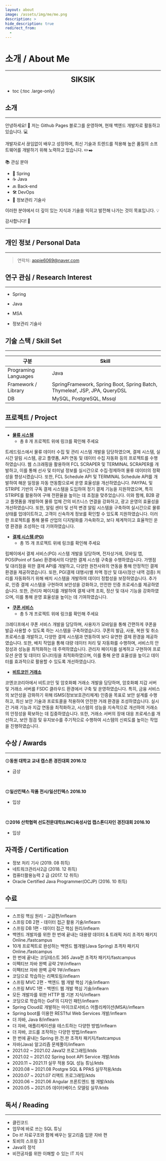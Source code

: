 ```yaml
---
layout: about
image: /assets/img/me/me.png
description: >
hide_description: true
redirect_from:
  -
---
```



# 소개 / About Me

<!--author-->

* * *

<center>
<span style=
"font-size:170%;
font-weight:bold">
SIKSIK
</span>
</center>

* toc
{:toc .large-only}

## 소개
---

안녕하세요! 👋 저는 Github Pages 블로그를 운영하며, 현재 백엔드 개발자로 활동하고 있습니다. 💻

개발자로서 끊임없이 배우고 성장하며, 최신 기술과 트렌드를 적용해 높은 품질의 소프트웨어를 개발하기 위해 노력하고 있습니다. ✏️✒️

📚 관심 분야

+ 🌱 Spring
+ ☕ Java
+ 🔙 Back-end
+ 🛠 DevOps
+ 📝 정보관리 기술사

이러한 분야에서 더 깊이 있는 지식과 기술을 익히고 발전해 나가는 것이 목표입니다. 💡

감사합니다! 🙏


[//]: # (Github pages 블로그를 운영하는 중입니다.💻  )

[//]: # (현재 JAVA BACKEND 개발자로 활동 중입니다.✏️✒️)

[//]: # ()
[//]: # ()
[//]: # (💡__개발자답게 열심히 공부하면서 개발하고 있습니다.__ 💡)

[//]: # ()
[//]: # (제 📚**관심분야**는 다음과 같습니다.)

[//]: # ()
[//]: # (> 📝 정보관리 기술사, Spring, Java, DevOps, Back-end, Front-end)

<!-- 저에게 조금 관심이 생기셨다면 [이력서](/public/CV.pdf)를 확인해주시면 감사하겠습니다! 😃 -->

---

## 개인 정보 / Personal Data
---
<!-- > 1994.10.11 출생 -->

> 연락처: appie6069@naver.com

<!-- > Portfolio Site : <a href="https://choyunsik.github.io">https://choyunsik.github.io</a> -->

<!--
## 학력 / Education
---
> 2017.05 ~ 2018.03 국가평생교육진흥원
>
> 멀티미디어학과 졸업

> 2013.03 ~ 2017.02 동원 대학교
>
> 스마트 IT 콘텐츠학과 졸업
 -->

## 연구 관심 / Research Interest
---
* Spring

[//]: # (    + Spring boot)

[//]: # (    + Spring batch)

[//]: # (    + Spring clouds)

* Java

[//]: # (    + 함수형 인터페이스 , 람다)

[//]: # (    + Stream)

[//]: # (    + Optional)

[//]: # (    + CompletableFuture)

* MSA 

<!--

* JPA

* QueryDSL

-->

* 정보관리 기술사

## 기술 스택 / Skill Set
---


| 구분 | Skill                                                                     |
| -- |---------------------------------------------------------------------------|
| Programing Languages | Java                                                                      |
| Framework / Library | SpringFramework, Spring Boot, Spring Batch, Thymeleaf, JSP, JPA, QueryDSL |
| DB | MySQL, PostgreSQL, Mssql                                                  |



## 프로젝트 / Project
---

* [**물류 시스템**](https://ysiksik.github.io/logistics/)
  * 총 8 개 프로젝트 위에 링크를 확인해 주세요

트레드링스에서 물류 데이터 수집 및 관리 시스템 개발을 담당하였으며, 결제 시스템, 실시간 알림 시스템, 광고 플랫폼, API 연동 및 데이터 수집 자동화 등의 프로젝트를 수행하였습니다.
웹 스크래핑을 활용하여 FCL SCRAPER 및 TERMINAL SCRAPER를 개발하고, 이를 통해 선사 및 터미널 정보를 실시간으로 수집·정제하여 물류 데이터의 정확성을 향상시켰습니다. 또한, FCL Schedule API 및 TERMINAL Schedule API를 개발하여 해운 일정을 자동 연동함으로써 운영 효율성을 개선하였습니다.
PAYPAL 및 STRIPE 기반의 구독 결제 시스템을 도입하여 정기 결제 기능을 지원하였으며, 특히 STRIPE를 활용하여 구매 전환율을 높이는 데 초점을 맞추었습니다. 이와 함께, B2B 광고 플랫폼을 개발하여 물류 업체 간의 비즈니스 연결을 강화하고, 광고 운영의 효율성을 개선하였습니다.
또한, 알림 센터 및 선적 변경 알림 시스템을 구축하여 실시간으로 물류 상태를 업데이트하고, 고객이 신속하게 정보를 확인할 수 있도록 지원하였습니다. 이러한 프로젝트를 통해 물류 산업의 디지털화를 가속화하고, 보다 체계적이고 효율적인 운영 환경을 조성하는 데 기여하였습니다.

* [**결제 시스템 (PG)**](https://ysiksik.github.io/payment-system/)
  * 총 15 개 프로젝트 위에 링크를 확인해 주세요

립페이에서 결제 서비스(PG) 시스템 개발을 담당하며, 전자상거래, 모바일 앱, POS(Point of Sale) 환경에서의 다양한 결제 시스템 구축을 수행하였습니다. 가맹점 및 대리점을 위한 결제 API를 개발하고, 다양한 원천사와의 연동을 통해 안정적인 결제 환경을 제공하였습니다. 또한, PG(결제 대행사)별 차액 정산 및 대사(정산 내역 검증) 처리를 자동화하기 위해 배치 시스템을 개발하여 데이터 정합성을 보장하였습니다. 추가로, 인증 결제 시스템을 구현하여 보안성을 강화하고, 안전한 인증 프로세스를 제공하였습니다. 또한, 관리자 페이지를 개발하여 결제 내역 조회, 정산 및 대사 기능을 강화하였으며, 이를 통해 운영 효율성을 높이는 데 기여하였습니다.

* [**쿠폰 서비스**](https://ysiksik.github.io/coupon-service/)
  * 총 5 개 프로젝트 위에 링크를 확인해 주세요

크레디프에서 쿠폰 서비스 개발을 담당하며, 사용자가 모바일을 통해 간편하게 쿠폰을 발급·사용할 수 있도록 하는 시스템을 구축하였습니다.
쿠폰의 발급, 사용, 복원 및 취소 프로세스를 개발하고, 다양한 결제 시스템과 연동하여 보다 유연한 결제 환경을 제공하였습니다. 또한, 배치 작업을 통해 대량 데이터 처리 및 자동화를 수행하며, 서비스의 안정성과 성능을 최적화하는 데 주력하였습니다. 관리자 페이지를 설계하고 구현하여 프로모션 운영 및 데이터 모니터링을 최적화하였으며, 이를 통해 운영 효율성을 높이고 데이터를 효과적으로 활용할 수 있도록 개선하였습니다.

* [**비트코인 거래소**](https://ysiksik.github.io/coin-exchange/)

코엔코코리아에서 비트코인 및 암호화폐 거래소 개발을 담당하며, 암호화폐 지갑 서버 및 거래소 서버를 FSDC 클라우드 환경에서 구축 및 운영하였습니다.
특히, 금융 서비스의 보안성을 강화하기 위해 ISMS(정보보호관리체계) 인증을 목표로 보안 설계를 수행하고, 최신 보안 기술과 프로토콜을 적용하여 안전한 거래 환경을 조성하였습니다.
실시간 거래 기능과 지갑 연동을 최적화하고, 시스템의 성능을 지속적으로 개선하여 거래소의 안정성을 확보하는 데 집중하였습니다. 또한, 거래소 서버의 장애 대응 프로세스를 개선하고, 보안 점검 및 유지보수를 주기적으로 수행하여 시스템의 신뢰도를 높이는 작업을 진행하였습니다.


<!-- * **Visual Object Tracking Using Plenoptic Image Sequences**

과학기술정보통신부-한성대 프로젝트 : 학부생 인턴

Lightfield 영상에서의 Siamease Network를 이용한 단일 객체 추적

* **FPV Swlf-driving RC Car**

VR 헤드셋을 통해 FPV 카메라에서 보내는 실시간 영상을 받으며 일반인들에게 조금더 쉽고 안전하게 자율주행을 체험해보는 프로젝트 수행

* **Anti Drone AI Robot using object detection**

SSD를 활용한 드론 탐지프로그램으로 라즈베리파이와 3D프린터를 이용해 만든 로봇이 드론을 인식하고 pan and tilt모터 체계를 이용하여 드론 트래킹

* **AI Mashroom Classificator App**

mobileNet을 이용한 classification으로 버섯을 구별해주는 인공지능 버섯 도감 어플로서 독버섯 채취 및 섭취 방지를 위한 어플 -->

## 수상 / Awards
---

😊<strong>동원 대학교 교내 캡스톤 경진대회 2016.12</strong>

- 금상
<br>

😊<strong>일산킨텍스 작품 전시/일산킨텍스 2016.10</strong>

- 입상
<br>

😊<strong>2016 산학협력 선도전문대학(LINC)육성사업 캡스톤디자인 경진대회 2016.10</strong>

- 입상

<!--

## 경력 사항 / Work Experiences
---

| 재직 기간 | 회사명 | 부서 및 R&R | 담당업무 |
| -- | -- | -- | -- |
| 2023.08 ~ 재직중 | 트레드링스 | 개발팀 / 매니저  | 트레드링스에서는 저의 역할로써, 스크랩핑, 광고 서비스, 배치 작업 및 관련된 데이터 서비스를 개발하고 운영하며, 이를 위해 데이터 수집 시스템을 지속적으로 관리하고 개선하여 데이터의 품질과 신뢰성을 보장합니다. 이와 함께, 다양한 데이터를 활용하여 고객에게 가치 있는 정보를 제공하기 위해 데이터 기반의 신규 기능과 서비스를 설계하고 구현하고 있습니다. 또한, 고객들의 업무 디지털 전환을 지원하기 위해 맞춤형 서비스를 개발하고 운영하여 고객의 비즈니스 성과를 극대화하는 역할을 수행하고 있습니다. |
| 2021.04 ~ 2023.07 | 립페이 | PG 개발팀 / 대리  | 립페이는 결제 서비스(PG) 시스템 개발을 주로 담당하였습니다. 대리점, 가맹점, 결제를 위한 API를 개발하고 다양한 원천사와 연동하여 안정적인 결제 시스템을 구축하였습니다. 인증 결제, BATCH, 관리자 페이지 등 다양한 프로젝트를 수행하였으며, 이를 통해 효율적인 개발 프로세스와 팀워크를 경험했습니다. |
| 2019.08 ~ 2021.04 | 크레디프 | 개발팀 / 대리 | 크레디프에서는 쿠폰 서비스 개발을 주로 담당하였습니다. 쿠폰 발급, 사용, 복원, 취소 서비스를 위한 API 개발과 관리자 페이지, BATCH 등 다양한 프로젝트를 수행하였으며, 이를 통해 높은 품질의 서비스를 제공하는 방법을 익혔습니다. |
| 2018.03 ~ 2019.08 | 코엔코코리아 | 개발팀 / 대리  | 코엔코코리아에서는 비트코인 거래소 개발을 주로 담당하였습니다. 각 코인들의 지갑 서버와 거래소 서버 등을 FSDC 클라우드에 구성하고 ISMS 인증을 위해 보안 구축 및 관리를 수행하였습니다. 이를 통해 서버 인프라 구축과 보안에 대한 전반적인 이해를 넓혔습니다. |
| 2017.01 ~ 2018.03  | 솔비텍 | 기술지원 / 사원  | 솔비텍에서는 리포팅 툴 유지보수와 기술 지원 개발을 담당하였습니다. 이를 통해 개발에 대한 경험과 역량을 쌓았으며, 문제 해결 능력을 향상시켰습니다. |

-->

## 자격증 / Certification
<!--
---
<div class="certifi">
    <div>정보 처리 기사 (2019. 08 취득)<img src= "/assets/img/Certification/6.png"></div>
    <div>네트워크관리사2급 (2018. 12 취득)<img src= "/assets/img/Certification/5.png"></div>
    <div>컴퓨터활용능력 2 급 (2017. 12 취득)<img src= "/assets/img/Certification/4.png"></div>
    <div>Oracle Certified Java Programmer(OCJP) (2016. 10 취득)<img src= "/assets/img/Certification/3.png"></div>
    <div><img src= "/assets/img/Certification/2.png"></div>
    <div><img src= "/assets/img/Certification/1.png"></div>
</div>
-->

- 정보 처리 기사 (2019. 08 취득)
- 네트워크관리사2급 (2018. 12 취득)
- 컴퓨터활용능력 2 급 (2017. 12 취득)
- Oracle Certified Java Programmer(OCJP) (2016. 10 취득)



## 수료 
---
<!--
<div class="certifi">
    <div>10개 프로젝트로 완성하는 백엔드 웹개발(Java Spring) 초격차 패키지 Online.<img src= "/assets/img/Certificates/24.png"></div>
    <div>한 번에 끝내는 코딩테스트 365 Java편 초격차 패키지<img src= "/assets/img/Certificates/23.png"></div>
    <div>이펙티브 자바 완벽 공략 2부<img src= "/assets/img/Certificates/22.png"></div>
    <div>이펙티브 자바 완벽 공략 1부<img src= "/assets/img/Certificates/21.png"></div>
    <div>코딩으로 학습하는 리펙토링<img src= "/assets/img/Certificates/20.png"></div>
    <div>스프링 MVC 2편 - 백엔드 웹 개발 핵심 기술<img src= "/assets/img/Certificates/19.png"></div>
    <div>스프링 MVC 1편 - 백엔드 웹 개발 핵심 기술<img src= "/assets/img/Certificates/18.png"></div>
    <div>모든 개발자를 위한 HTTP 웹 기본 지식<img src= "/assets/img/Certificates/17.png"></div>
    <div>스프링 핵심 원리 - 기본편<img src= "/assets/img/Certificates/16.png"></div>
    <div>코딩으로 학습하는 GoF의 디자인 패턴<img src= "/assets/img/Certificates/14.png"></div>
    <div>Spring Cloud로 개발하는 마이크로서비스 어플리케이션(MSA)<img src= "/assets/img/Certificates/15.png"></div>
    <div>Spring boot를 이용한 RESTful Web Services 개발<img src= "/assets/img/Certificates/13.png"></div>
    <div>더 자바, Java 8<img src= "/assets/img/Certificates/12.png"></div>
    <div>더 자바, 애플리케이션을 테스트하는 다양한 방법<img src= "/assets/img/Certificates/11.png"></div>
    <div>더 자바, 코드를 조작하는 다양한 방법<img src= "/assets/img/Certificates/10.png"></div>
    <div>한 번에 끝내는 Spring 완.전.판 초격차 패키지<img src= "/assets/img/Certificates/9.png"></div>
    <div>자바(Java) 알고리즘 문제풀이<img src= "/assets/img/Certificates/8.png"></div>
    <div>2021.02 ~ 2021.02 Java12 프로그래밍<img src= "/assets/img/Certificates/7.png"></div>
    <div>2021.02 ~ 2021.02 Spring boot API Service 개발<img src= "/assets/img/Certificates/6.png"></div>
    <div>2020.11 ~ 2021.11 실무 적용 SQL 성능 튜닝<img src= "/assets/img/Certificates/5.png"></div>
    <div>2020.08 ~ 2021.08 Postgre SQL & PPAS 실무적용<img src= "/assets/img/Certificates/4.png"></div>
    <div>2020.07 ~ 2021.07 리액트 프로그래밍<img src= "/assets/img/Certificates/3.png"></div>
    <div>2020.06 ~ 2021.06 Angular 프론트엔드 웹 개발<img src= "/assets/img/Certificates/2.png"></div>
    <div>2020.05 ~ 2021.05 데이터베이스 모델링 실무<img src= "/assets/img/Certificates/1.png"></div>
</div>
-->

- 스프링 핵심 원리 - 고급편/inflearn
- 스프링 DB 2편 - 데이터 접근 활용 기술/inflearn
- 스프링 DB 1편 - 데이터 접근 핵심 원리/inflearn
- 백엔드 개발자를 위한 한 번에 끝내는 대용량 데이터 & 트래픽 처리 초격차 패키지 Online./fastcampus
- 10개 프로젝트로 완성하는 백엔드 웹개발(Java Spring) 초격차 패키지 Online./fastcampus
- 한 번에 끝내는 코딩테스트 365 Java편 초격차 패키지/fastcampus
- 이펙티브 자바 완벽 공략 2부/inflearn
- 이펙티브 자바 완벽 공략 1부/inflearn
- 코딩으로 학습하는 리펙토링/inflearn
- 스프링 MVC 2편 - 백엔드 웹 개발 핵심 기술/inflearn
- 스프링 MVC 1편 - 백엔드 웹 개발 핵심 기술/inflearn
- 모든 개발자를 위한 HTTP 웹 기본 지식/inflearn
- 코딩으로 학습하는 GoF의 디자인 패턴/inflearn
- Spring Cloud로 개발하는 마이크로서비스 어플리케이션(MSA)/inflearn
- Spring boot를 이용한 RESTful Web Services 개발/inflearn
- 더 자바, Java 8/inflearn
- 더 자바, 애플리케이션을 테스트하는 다양한 방법/inflearn
- 더 자바, 코드를 조작하는 다양한 방법/inflearn
- 한 번에 끝내는 Spring 완.전.판 초격차 패키지/fastcampus
- 자바(Java) 알고리즘 문제풀이/inflearn
- 2021.02 ~ 2021.02 Java12 프로그래밍/ktds
- 2021.02 ~ 2021.02 Spring boot API Service 개발/ktds
- 2020.11 ~ 2021.11 실무 적용 SQL 성능 튜닝/ktds
- 2020.08 ~ 2021.08 Postgre SQL & PPAS 실무적용/ktds
- 2020.07 ~ 2021.07 리액트 프로그래밍/ktds
- 2020.06 ~ 2021.06 Angular 프론트엔드 웹 개발/ktds
- 2020.05 ~ 2021.05 데이터베이스 모델링 실무/ktds


## 독서 / Reading
---
<!--
<div class="certifi">
    <div>클린코드<img src= "/assets/img/Reading/5.jpg"></div>
    <div>업무에 바로 쓰는 SQL 튜닝<img src= "/assets/img/Reading/4.jpg"></div>
    <div>Do it! 자료구조와 함께 배우는 알고리즘 입문 자바 편<img src= "/assets/img/Reading/3.png"></div>
    <div>토비의 스프링 3.1<img src= "/assets/img/Reading/6.jpg"></div>
    <div>Java의 정석<img src= "/assets/img/Reading/2.jpg"></div>
    <div>비전공자를 위한 이해할 수 있는 IT 지식<img src= "/assets/img/Reading/1.png"></div>
</div>
-->
- 클린코드
- 업무에 바로 쓰는 SQL 튜닝
- Do it! 자료구조와 함께 배우는 알고리즘 입문 자바 편
- 토비의 스프링 3.1
- Java의 정석
- 비전공자를 위한 이해할 수 있는 IT 지식


<!--
  <script>
    $(document).ready(function(){
      $('.certifi').slick({
         autoplay : true, /*자동으로 슬라이딩됨*/
         dots : true, /* 하단 점 버튼 */
         speed : 100 /* 이미지가 슬라이딩시 걸리는 시간 */,
         infinite : true,
         autoplaySpeed : 30000 /* 이미지가 다른 이미지로 넘어 갈때의 텀 */,
         arrows : true,
         slidesToShow : 1,
         slidesToScroll : 1,
         touchMove : true, /* 마우스 클릭으로 끌어서 슬라이딩 가능여부 */
         nextArrows : true, /* 넥스트버튼 */
         prevArrows : true,
         arrow : true, /*false면 좌우 버튼 없음, true면 좌우 버튼 보임*/
         fade : false
        });
    });
  </script>
-->
